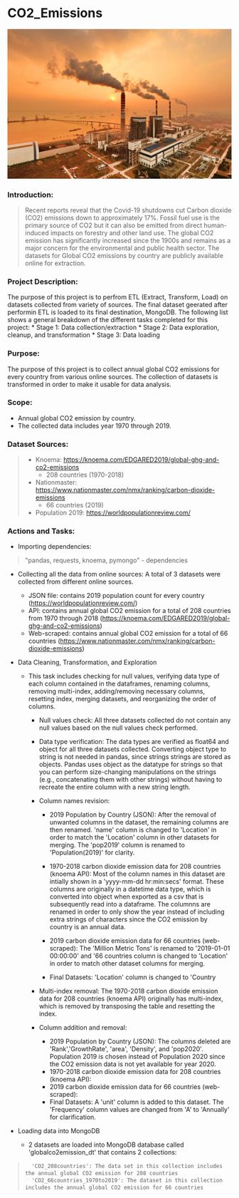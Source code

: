 # CO2_Emissions
![CO2_Emissions](Images/bra05.19.analytics-coal-emissions.jpg)

### Introduction: 
>Recent reports reveal that the Covid-19 shutdowns cut Carbon dioxide (CO2) emissions down to approximately 17%. Fossil fuel use is the primary source of CO2 but it can also be emitted from direct human-induced impacts on forestry and other land use. The global CO2 emission has significantly increased since the 1900s and remains as a major concern for the environmental and public health sector. The datasets for Global CO2 emissions by country are publicly available online for extraction.

### Project Description:
The purpose of this project is to perfrom ETL (Extract, Transform, Load) on datasets collected from variety of sources. The final dataset geerated after performin ETL is loaded to its final destination, MongoDB. The following list shows a general breakdown of the different tasks completed for this project: 
    * Stage 1: Data collection/extraction 
    * Stage 2: Data exploration, cleanup, and transformation
    * Stage 3: Data loading 

### Purpose: 
The purpose of this project is to collect annual global CO2 emissions for every country from various online sources. The collection of datasets is transformed in order to make it usable for data analysis.  

### Scope: 
* Annual global CO2 emission by country.
* The collected data includes year 1970 through 2019.

### Dataset Sources: 
>* Knoema: https://knoema.com/EDGARED2019/global-ghg-and-co2-emissions 
>    * 208 countries (1970-2018)
>* Nationmaster: https://www.nationmaster.com/nmx/ranking/carbon-dioxide-emissions
>    * 66 countries (2019)
>* Population 2019: https://worldpopulationreview.com/

### Actions and Tasks: 
* Importing dependencies: 
>"pandas, requests, knoema, pymongo" - dependencies

* Collecting all the data from online sources: A total of 3 datasets were collected from different online sources. 
    * JSON file: contains 2019 population count for every country (https://worldpopulationreview.com/)
    * API: contains annual global CO2 emission for a total of 208 countries from 1970 through 2018 (https://knoema.com/EDGARED2019/global-ghg-and-co2-emissions)
    * Web-scraped: contains annual global CO2 emission for a total of 66 countries (https://www.nationmaster.com/nmx/ranking/carbon-dioxide-emissions)

* Data Cleaning, Transformation, and Exploration
    * This task includes checking for null values, verifying data type of each column contained in the dataframes, renaming columns, removing multi-index, adding/removing necessary columns, resetting index, merging datasets, and reorganizing the order of columns. 

        * Null values check: All three datasets collected do not contain any null values based on the null values check performed. 

        * Data type verification: The data types are verified as float64 and object for all three datasets collected. Converting object type to string is not needed in pandas, since strings   strings are stored as objects. Pandas uses object as the datatype for strings so that you can perform size-changing manipulations on the strings (e.g., concatenating them with other strings) without having to recreate the entire column with a new string length.

        * Column names revision:
            * 2019 Population by Country (JSON): After the removal of unwanted columns in the dataset, the remaining columns are then renamed. 'name' column is changed to 'Location' in order to match the 'Location' column in other datasets for merging. The 'pop2019' column is renamed to 'Population(2019)' for clarity. 

            * 1970-2018 carbon dioxide emission data for 208 countries (knoema API): Most of the column names in this dataset are intially shown in a 'yyyy-mm-dd hr:min:secs' format. These columns are originally in a datetime data type, which is converted into object when exported as a csv that is subsequently read into a dataframe. The columnns are renamed in order to only show the year instead of including extra strings of characters since the CO2 emission by country is an annual data. 

            * 2019 carbon dioxide emission data for 66 countries (web-scraped): The 'Million Metric Tons' is renamed to '2019-01-01 00:00:00' and '66 countries column is changed to 'Location' in order to match other dataset columns for merging. 

            * Final Datasets: 'Location' column is changed to 'Country

        * Multi-index removal: The 1970-2018 carbon dioxide emission data for 208 countries (knoema API) originally has multi-index, which is removed by transposing the table and resetting the index. 

        * Column addition and removal: 
            * 2019 Population by Country (JSON): The columns deleted are 'Rank','GrowthRate', 'area', 'Density', and 'pop2020'. Population 2019 is chosen instead of Population 2020 since the CO2 emission data is not yet available for year 2020. 
            * 1970-2018 carbon dioxide emission data for 208 countries (knoema API):
            * 2019 carbon dioxide emission data for 66 countries (web-scraped): 
            * Final Datasets: A 'unit' column is added to this dataset. The 'Frequency' column values are changed from 'A' to 'Annually' for clarification. 

* Loading data into MongoDB
    * 2 datasets are loaded into MongoDB database called 'globalco2emission_dt' that contains 2 collections: 
>       'CO2_208countries': The data set in this collection includes the annual global CO2 emission for 208 countries 
>       'CO2_66countries_1970to2019': The dataset in this collection includes the annual global CO2 emission for 66 countries 


